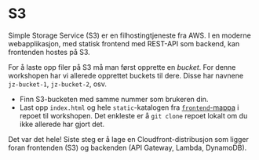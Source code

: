# S3

Simple Storage Service (S3) er en filhostingtjeneste fra AWS. I en moderne webapplikasjon, med statisk frontend med REST-API som backend, kan frontenden hostes på S3.

For å laste opp filer på S3 må man først opprette en _bucket_. For denne workshopen har vi allerede opprettet buckets til dere. Disse har navnene `jz-bucket-1`, `jz-bucket-2`, osv.

- Finn S3-bucketen med samme nummer som brukeren din.
- Last opp `index.html` og hele `static`-katalogen fra [`frontend`-mappa](https://github.com/henriwi/serverless-workshop/tree/master/frontend) i repoet til workshopen. Det enkleste er å `git clone` repoet lokalt om du ikke allerede har gjort det.

Det var det hele! Siste steg er å lage en Cloudfront-distribusjon som ligger foran frontenden (S3) og backenden (API Gateway, Lambda, DynamoDB).

